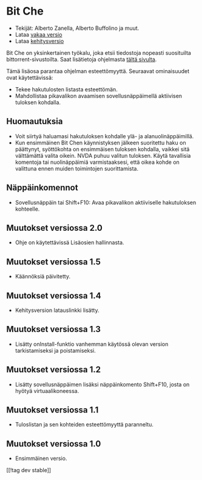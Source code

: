 # Bit Che #
*   Tekijät: Alberto Zanella, Alberto Buffolino ja muut.
*   Lataa [vakaa versio][1]
*   Lataa [kehitysversio][3]

Bit Che on yksinkertainen työkalu, joka etsii tiedostoja nopeasti
suosituilta bittorrent-sivustoilta.  Saat lisätietoja ohjelmasta [tältä
sivulta][2].

Tämä lisäosa parantaa ohjelman esteettömyyttä. Seuraavat ominaisuudet ovat
käytettävissä:

*   Tekee hakutulosten listasta esteettömän.
*   Mahdollistaa pikavalikon avaamisen sovellusnäppäimellä aktiivisen
    tuloksen kohdalla.


## Huomautuksia ##
*   Voit siirtyä haluamasi hakutuloksen kohdalle ylä- ja
    alanuolinäppäimillä.
*   Kun ensimmäinen Bit Chen käynnistyksen jälkeen suoritettu haku on
    päättynyt, syöttökohta on ensimmäisen tuloksen kohdalla, vaikkei sitä
    välttämättä valita oikein. NVDA puhuu valitun tuloksen. Käytä tavallisia
    komentoja tai nuolinäppäimiä varmistaaksesi, että oikea kohde on
    valittuna ennen muiden toimintojen suorittamista.


## Näppäinkomennot ##
*   Sovellusnäppäin tai Shift+F10: Avaa pikavalikon aktiiviselle
    hakutuloksen kohteelle.


## Muutokset versiossa 2.0 ##
*   Ohje on käytettävissä Lisäosien hallinnasta.

## Muutokset versiossa 1.5 ##
*   Käännöksiä päivitetty.

## Muutokset versiossa 1.4 ##
*   Kehitysversion latauslinkki lisätty.

## Muutokset versiossa 1.3 ##
*   Lisätty onInstall-funktio vanhemman käytössä olevan version
    tarkistamiseksi ja poistamiseksi.

## Muutokset versiossa 1.2 ##
*   Lisätty sovellusnäppäimen lisäksi näppäinkomento Shift+F10, josta on
    hyötyä virtuaalikoneessa.

## Muutokset versiossa 1.1 ##
*   Tuloslistan ja sen kohteiden esteettömyyttä paranneltu.

## Muutokset versiossa 1.0 ##
*   Ensimmäinen versio.

[[!tag dev stable]]

[1]: http://addons.nvda-project.org/files/get.php?file=bc

[2]: http://www.convivea.com

[3]: http://addons.nvda-project.org/files/get.php?file=bc-dev
